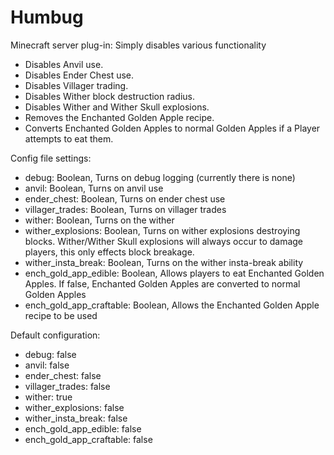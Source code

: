 Humbug
======

Minecraft server plug-in: Simply disables various functionality

- Disables Anvil use.
- Disables Ender Chest use.
- Disables Villager trading.
- Disables Wither block destruction radius.
- Disables Wither and Wither Skull explosions.
- Removes the Enchanted Golden Apple recipe.
- Converts Enchanted Golden Apples to normal Golden Apples if a Player attempts to eat them.

Config file settings:
- debug: Boolean, Turns on debug logging (currently there is none)
- anvil: Boolean, Turns on anvil use
- ender_chest: Boolean, Turns on ender chest use
- villager_trades: Boolean, Turns on villager trades
- wither: Boolean, Turns on the wither
- wither_explosions: Boolean, Turns on wither explosions destroying blocks. Wither/Wither Skull explosions will always occur to damage players, this only effects block breakage.
- wither_insta_break: Boolean, Turns on the wither insta-break ability
- ench_gold_app_edible: Boolean, Allows players to eat Enchanted Golden Apples. If false, Enchanted Golden Apples are converted to normal Golden Apples
- ench_gold_app_craftable: Boolean, Allows the Enchanted Golden Apple recipe to be used

Default configuration:
- debug: false
- anvil: false
- ender_chest: false
- villager_trades: false
- wither: true
- wither_explosions: false
- wither_insta_break: false
- ench_gold_app_edible: false
- ench_gold_app_craftable: false
